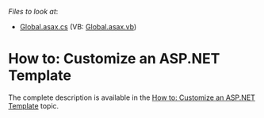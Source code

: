 <!-- default file list -->
*Files to look at*:

* [Global.asax.cs](./CS/CustomizeTemplate.Web/Global.asax.cs) (VB: [Global.asax.vb](./VB/CustomizeTemplate.Web/Global.asax.vb))
<!-- default file list end -->
# How to: Customize an ASP.NET Template


<p>The complete description is available in the <a href="http://help.devexpress.com/#Xaf/CustomDocument3460"><u>How to: Customize an ASP.NET Template</u></a> topic.</p>

<br/>



